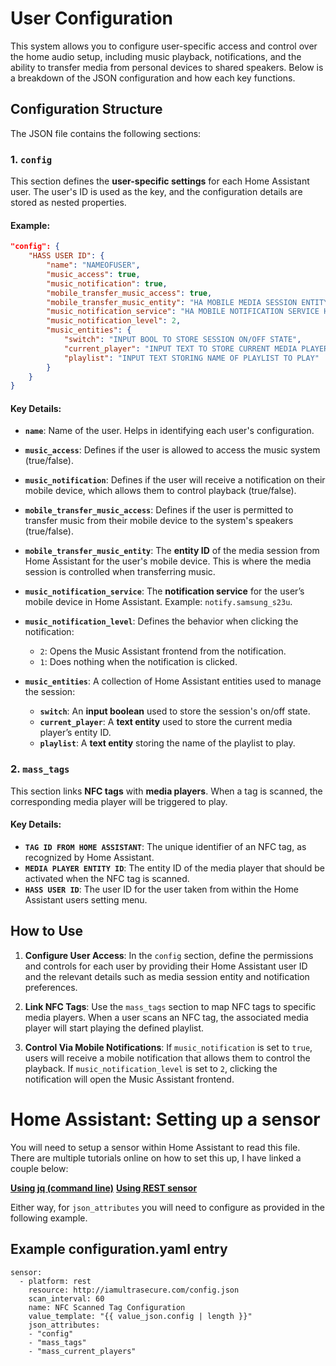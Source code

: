 # User Configuration

This system allows you to configure user-specific access and control over the home audio setup, including music playback, notifications, and the ability to transfer media from personal devices to shared speakers. Below is a breakdown of the JSON configuration and how each key functions.

## Configuration Structure

The JSON file contains the following sections:

### 1. `config`
This section defines the **user-specific settings** for each Home Assistant user. The user's ID is used as the key, and the configuration details are stored as nested properties.

#### Example:
```json
"config": {
    "HASS USER ID": {
        "name": "NAMEOFUSER",
        "music_access": true,
        "music_notification": true,
        "mobile_transfer_music_access": true,
        "mobile_transfer_music_entity": "HA MOBILE MEDIA SESSION ENTITY ID HERE",
        "music_notification_service": "HA MOBILE NOTIFICATION SERVICE HERE",
        "music_notification_level": 2,
        "music_entities": {
            "switch": "INPUT BOOL TO STORE SESSION ON/OFF STATE",
            "current_player": "INPUT TEXT TO STORE CURRENT MEDIA PLAYER ENTITY ID",
            "playlist": "INPUT TEXT STORING NAME OF PLAYLIST TO PLAY"
        }
    }
}
```

#### Key Details:

- **`name`**: Name of the user. Helps in identifying each user's configuration.
  
- **`music_access`**: Defines if the user is allowed to access the music system (true/false).
  
- **`music_notification`**: Defines if the user will receive a notification on their mobile device, which allows them to control playback (true/false).
  
- **`mobile_transfer_music_access`**: Defines if the user is permitted to transfer music from their mobile device to the system's speakers (true/false).
  
- **`mobile_transfer_music_entity`**: The **entity ID** of the media session from Home Assistant for the user's mobile device. This is where the media session is controlled when transferring music.

- **`music_notification_service`**: The **notification service** for the user’s mobile device in Home Assistant. Example: `notify.samsung_s23u`.

- **`music_notification_level`**: Defines the behavior when clicking the notification:
  - `2`: Opens the Music Assistant frontend from the notification.
  - `1`: Does nothing when the notification is clicked.

- **`music_entities`**: A collection of Home Assistant entities used to manage the session:
  - **`switch`**: An **input boolean** used to store the session's on/off state.
  - **`current_player`**: A **text entity** used to store the current media player’s entity ID.
  - **`playlist`**: A **text entity** storing the name of the playlist to play.

### 2. `mass_tags`
This section links **NFC tags** with **media players**. When a tag is scanned, the corresponding media player will be triggered to play.

#### Key Details:

- **`TAG ID FROM HOME ASSISTANT`**: The unique identifier of an NFC tag, as recognized by Home Assistant.
- **`MEDIA PLAYER ENTITY ID`**: The entity ID of the media player that should be activated when the NFC tag is scanned.
- **`HASS USER ID`**: The user ID for the user taken from within the Home Assistant users setting menu.

## How to Use

1. **Configure User Access**: In the `config` section, define the permissions and controls for each user by providing their Home Assistant user ID and the relevant details such as media session entity and notification preferences.
   
2. **Link NFC Tags**: Use the `mass_tags` section to map NFC tags to specific media players. When a user scans an NFC tag, the associated media player will start playing the defined playlist.

3. **Control Via Mobile Notifications**: If `music_notification` is set to `true`, users will receive a mobile notification that allows them to control the playback. If `music_notification_level` is set to `2`, clicking the notification will open the Music Assistant frontend.

# Home Assistant: Setting up a sensor

You will need to setup a sensor within Home Assistant to read this file. There are multiple tutorials online on how to set this up, I have linked a couple below:

[**Using jq (command line)**](https://www.petekeen.net/static-json-in-home-assistant/)
[**Using REST sensor**](https://community.home-assistant.io/t/how-do-i-get-a-local-json-file-to-load-using-rest-or-file/635033)

Either way, for `json_attributes` you will need to configure as provided in the following example.

## Example configuration.yaml entry

```
sensor:
  - platform: rest
    resource: http://iamultrasecure.com/config.json
    scan_interval: 60
    name: NFC Scanned Tag Configuration
    value_template: "{{ value_json.config | length }}"
    json_attributes:
    - "config"
    - "mass_tags"
    - "mass_current_players"
```
